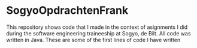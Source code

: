 # SogyoOpdrachtenFrank

This repository shows code that I made in the context of asignments I did during the software engineering traineeship at Sogyo, de Bilt. All code was written in Java. These are some of the first lines of code I have written
